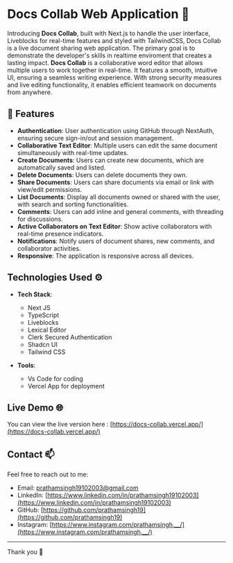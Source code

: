 # Docs Collab Web Application 📄

Introducing **Docs Collab**, built with Next.js to handle the user interface, Liveblocks for real-time features and styled with TailwindCSS, Docs Collab is a live document sharing web application. The primary goal is to demonstrate the developer's skills in realtime enviroment that creates a lasting impact. **Docs Collab** is a collaborative word editor that allows multiple users to work together in real-time. It features a smooth, intuitive UI, ensuring a seamless writing experience. With strong security measures and live editing functionality, it enables efficient teamwork on documents from anywhere.

## 🚀 Features

- **Authentication**: User authentication using GitHub through NextAuth, ensuring secure sign-in/out and session management.
- **Collaborative Text Editor**: Multiple users can edit the same document simultaneously with real-time updates.
- **Create Documents**: Users can create new documents, which are automatically saved and listed.
- **Delete Documents**: Users can delete documents they own.
- **Share Documents**: Users can share documents via email or link with view/edit permissions.
- **List Documents**: Display all documents owned or shared with the user, with search and sorting functionalities.
- **Comments**: Users can add inline and general comments, with threading for discussions.
- **Active Collaborators on Text Editor**: Show active collaborators with real-time presence indicators.
- **Notifications**: Notify users of document shares, new comments, and collaborator activities.
- **Responsive**: The application is responsive across all devices.











## Technologies Used ⚙️

- **Tech Stack**: 
  - Next JS 
  - TypeScript
  - Liveblocks
  - Lexical Editor
  - Clerk Secured Authentication
  - Shadcn UI
  - Tailwind CSS

- **Tools**:
  - Vs Code for coding 
  - Vercel App for deployment 


## Live Demo 🌐


You can view the live version here : [https://docs-collab.vercel.app/](https://docs-collab.vercel.app/)



## Contact 📫

Feel free to reach out to me:

- Email: prathamsingh19102003@gmail.com
- LinkedIn: [https://www.linkedin.com/in/prathamsingh19102003](https://www.linkedin.com/in/prathamsingh19102003)
- GitHub: [https://github.com/prathamsingh19](https://github.com/prathamsingh19)
- Instagram: [https://www.instagram.com/prathamsingh.__/](https://www.instagram.com/prathamsingh.__/)

---

Thank you 👋
